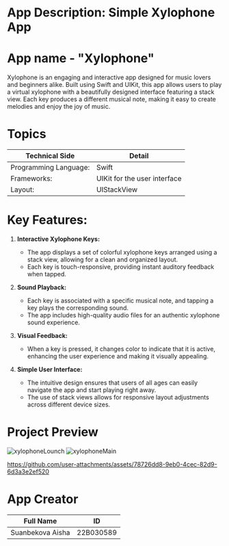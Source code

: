 # App Description: Simple Xylophone App

# App name - "Xylophone"

Xylophone is an engaging and interactive app designed for music lovers and beginners alike.
Built using Swift and UIKit, this app allows users to play a virtual xylophone with a beautifully designed interface featuring a stack view.
Each key produces a different musical note, making it easy to create melodies and enjoy the joy of music.

# Topics
| Technical Side                  | Detail                         |
|----------------------------------|--------------------------------|
| Programming Language:            | Swift                          |
| Frameworks:                      | UIKit for the user interface   |
| Layout:                          | UIStackView                    |


# Key Features:
1. **Interactive Xylophone Keys:**
   - The app displays a set of colorful xylophone keys arranged using a stack view, allowing for a clean and organized layout.
   - Each key is touch-responsive, providing instant auditory feedback when tapped.

2. **Sound Playback:**
   - Each key is associated with a specific musical note, and tapping a key plays the corresponding sound.
   - The app includes high-quality audio files for an authentic xylophone sound experience.

3. **Visual Feedback:**
   - When a key is pressed, it changes color to indicate that it is active, enhancing the user experience and making it visually appealing.

4. **Simple User Interface:**
   - The intuitive design ensures that users of all ages can easily navigate the app and start playing right away.
   - The use of stack views allows for responsive layout adjustments across different device sizes.
# Project Preview

![xylophoneLounch](https://github.com/user-attachments/assets/ce74bb0b-286b-4323-954c-12cfec75b462)
![xylophoneMain](https://github.com/user-attachments/assets/95ae824e-ebf7-44da-aa4e-e12521449157)


https://github.com/user-attachments/assets/78726dd8-9eb0-4cec-82d9-6d3a3e2ef520

# App Creator
| Full Name | ID |
|------------|-------------|
|  Suanbekova Aisha  | 22B030589    |

